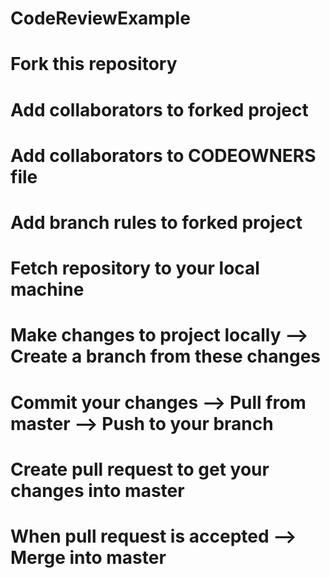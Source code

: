 # CodeReviewExample


# Fork this repository


# Add collaborators to forked project


# Add collaborators to CODEOWNERS file


# Add branch rules to forked project


# Fetch repository to your local machine


# Make changes to project locally --> Create a branch from these changes


# Commit your changes --> Pull from master --> Push to your branch 


# Create pull request to get your changes into master 


# When pull request is accepted --> Merge into master

